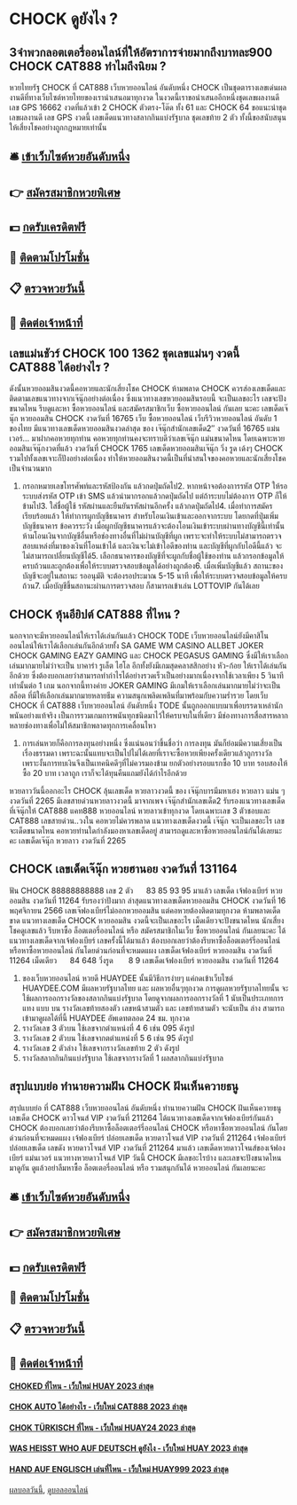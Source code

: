 # CHOCK ดูยังไง ?
## 3จำพวกลอตเตอรี่ออนไลน์ที่ให้อัตราการจ่ายมากถึงบาทละ900 CHOCK CAT888 ทำไมถึงนิยม ?
หวยไทยรัฐ CHOCK ที่ CAT888 เว็บหวยออนไลน์ อันดับหนึ่ง CHOCK เป็นชุดตารางเลขเด่นผลงานดีที่ทางเว็บไซต์หวยไทยของเรานำเสนอมาทุกงวด ในงวดนี้เราขอนำเสนออีกหนึ่งชุดเลขผลงานดี เลข GPS 16662 งวดที่แล้วเข้า 2 CHOCK ตัวตรง-โต๊ด ทั้ง 61 และ CHOCK 64 ขอแนะนำชุดเลขผลงานดี เลข GPS งวดนี้ เลขเด็ดแนวทางสลากกินแบ่งรัฐบาล ชุดเลขท้าย 2 ตัว ทั้งนี้ขอสนับสนุนให้เสี่ยงโชคอย่างถูกกฎหมายเท่านั้น

## 🛎 [เข้าเว็บไซต์หวยอันดับหนึ่ง](https://bit.ly/3BG5bNw)
## 👉 [สมัครสมาชิกหวยพิเศษ](https://bit.ly/3BG5bNw)
## 💵 [กดรับเครดิตฟรี](https://bit.ly/3C3mvgS)
## 👑 [ติดตามโปรโมชั่น](https://bit.ly/3C3mvgS)
## 📋 [ตรวจหวยวันนี้](https://bit.ly/3C3mvgS)
## 📱 [ติดต่อเจ้าหน้าที่](https://bit.ly/3C3mvgS)

## เลขแม่นชัวร์ CHOCK 100 1362 ชุดเลขแม่นๆ งวดนี้ CAT888 ได้อย่างไร ?
ดังนั้นหวยออมสินงวดนี้คอหวยและนักเสี่ยงโชค CHOCK ห้ามพลาด CHOCK ควรส่องเลขเด็ดและติดตามเลขแนวทางจากเจ๊นุ๊กอย่างต่อเนื่อง ซึ่งแนวทางเลขหวยออมสินรอบนี้ จะเป็นเลขอะไร เลขจะปังขนาดไหน รีบดูและหา ซื้อหวยออนไลน์ และสมัครสมาชิกเว็บ ซื้อหวยออนไลน์ กันเลย นะคะ
เลขเด็ดเจ๊นุ๊ก หวยออมสิน CHOCK งวดวันที่ 16765
เว็บ ซื้อหวยออนไลน์ เว็บรีวิวหวยออนไลน์ อันดับ 1 ของไทย มีแนวทางเลขเด็ดหวยออมสินงวดล่าสุด ของ เจ๊นุ๊กสำนักเลขเด็ด2″ งวดวันที่ 16765 แม่นเวอร์… มาฝากคอหวยทุกท่าน คอหวยทุกท่านคงจะทราบดีว่าเลขเจ๊นุ๊ก แม่นขนาดไหน โดยเฉพาะหวยออมสินเจ๊นุ๊กงวดที่แล้ว งวดวันที่ CHOCK 1765 เลขเด็ดหวยออมสินเจ๊นุ๊ก วิ่ง รูด เด้งๆ CHOCK รวมไปทั้งเลขเจาะก็ปังอย่างต่อเนื่อง ทำให้หวยออมสินงวดนี้เป็นที่น่าสนใจของคอหวยและนักเสี่ยงโชคเป็นจำนวนมาก
1. กรอกหมายเลขโทรศัพท์และรหัสป้องกัน แล้วกดปุ่มถัดไป2. หากหน้าจอต้องการรหัส OTP ให้รอระบบส่งรหัส OTP เข้า SMS แล้วนำมากรอกแล้วกดปุ่มถัดไป แต่ถ้าระบบไม่ต้องการ OTP ก็ให้ข้ามไป3. ใส่ชื่อผู้ใช้ รหัสผ่านและยืนยันรหัสผ่านอีกครั้ง แล้วกดปุ่มถัดไป4. เมื่อทำการสมัครเรียบร้อยแล้ว ให้ทำการผูกบัญชีธนาคาร สำหรับโอนเงินเข้าและออกจากระบบ โดยกดที่ปุ่มเพิ่มบัญชีธนาคาร ข้อควรระวัง เมื่อผูกบัญชีธนาคารแล้วจะต้องโอนเงินเข้าระบบผ่านทางบัญชีนี้เท่านั้นห้ามโอนเงินจากบัญชีอื่นหรือช่องทางอื่นที่ไม่ผ่านบัญชีที่ผูก เพราะจะทำให้ระบบไม่สามารถตรวจสอบแหล่งที่มาของเงินที่โอนเข้าได้ และเงินจะไม่เข้าไอดีของท่าน และบัญชีที่ผูกกับไอดีนี้แล้ว จะไม่สามารถเปลี่ยนบัญชีได้5. เลือกธนาคารของบัญชีที่จะผูกกับชื่อผู้ใช้ของท่าน แล้วกรอกข้อมูลให้ครบถ้วนและถูกต้องเพื่อให้ระบบตรวจสอบข้อมูลได้อย่างถูกต้อง6. เมื่อเพิ่มบัญชีแล้ว สถานะของบัญชีจะอยู่ในสถานะ รออนุมัติ จะต้องรอประมาณ 5-15 นาที เพื่อให้ระบบตรวจสอบข้อมูลให้ครบถ้วน7. เมื่อบัญชีขึ้นสถานะผ่านการตรวจสอบ ก็สามารถเข้าเล่น LOTTOVIP กันได้เลย

## CHOCK หุ้นอียิปต์ CAT888 ที่ไหน ?
นอกจากจะมีหวยออนไลน์ให้เราได้เล่นกันแล้ว CHOCK TODE เว็บหวยออนไลน์ยังมีคาสิโนออนไลน์ให้เราได้เลือกเล่นกันอีกด้วยทั้ง SA GAME WM CASINO ALLBET JOKER CHOCK GAMING EAZY GAMING และ CHOCK PEGASUS GAMING ซึ่งมีให้เราเลือกเล่นมากมายไม่ว่าจะเป็น บาคาร่า รูเล็ต ไฮโล อีกทั้งยังมีเกมสุดคลาสสิกอย่าง หัว-ก้อย ให้เราได้เล่นกันอีกด้วย ซึ่งต้องบอกเลยว่าสามารถทำกำไรได้อย่างรวดเร็วเป็นอย่างมากเนื่องจากใช้เวลาเพียง 5 วินาที เท่านั้นต่อ 1 เกม
นอกจากนี้ทางค่าย JOKER GAMING มีเกมให้เราเลือกเล่นมากมายไม่ว่าจะเป็น สล็อต ที่มีให้เลือกเล่นมากมายหลายธีม ความสนุกเพลิดเพลินที่มาพร้อมกับความร่ำรวย โดยเว็บ CHOCK ที่ CAT888 เว็บหวยออนไลน์ อันดับหนึ่ง TODE นั้นถูกออกแบบมาเพื่อบรรดาเหล่านักพนันอย่างแท้จริง เป็นการรวมเกมการพนันทุกชนิดมาไว้ให้ครบจบในที่เดียว มีช่องทางการสื่อสารหลากหลายช่องทางเพื่อไม่ให้สมาชิกพลาดทุกการเคลื่อนไหว
1. การเล่นหวยก็คือการลงทุนอย่างหนึ่ง ซึ่งแน่นอนว่าขึ้นชื่อว่า การลงทุน มันก็ย่อมมีความเสี่ยงเป็นเรื่องธรรมดา เพราะฉะนั้นแทบจะเป็นไปไม่ได้เลยที่เราจะซื้อหวยเพียงครั้งเดียวแล้วถูกรางวัล เพราะงั้นการทบเงินจึงเป็นเทคนิคดีๆที่ไม่ควรมองข้าม ยกตัวอย่างรอบแรกซื้อ 10 บาท รอบสองให้ซื้อ 20 บาท เวลาถูก เราก็จะได้ทุนคืนแถมยังได้กำไรอีกด้วย

หวยลาววันนี้ออกอะไร CHOCK ลุ้นเลขเด็ด หวยลาวงวดนี้ ของ เจ๊นุ๊กบารมีมหาเฮง หวยลาว แม่น ๆ งวดวันที่ 2265 มีเลขสายด่วนหวยลาวงวดนี้ มาจากเพจ เจ๊นุ๊กสำนักเลขเด็ด2 รับรองแนวทางเลขเด็ดที่เจ๊นุ๊กให้ CAT888 แคท888 หวยออนไลน์ หวยลาวเข้าทุกงวด โดยเฉพาะเลข 3 ตัวชอบและ CAT888 เลขสายด่วน..วงใน คอหวยไม่ควรพลาด แนวทางเลขเด็ดงวดนี้ เจ๊นุ๊ก จะเป็นเลขอะไร เลขจะเด็ดขนาดไหน คอหวยท่านใดกำลังมองหาเลขเด็ดอยู่ สามารถดูและหาซื้อหวยออนไลน์กันได้เลยนะคะ
เลขเด็ดเจ๊นุ๊ก หวยลาว งวดวันที่ 2265

## CHOCK เลขเด็ดเจ๊นุ๊ก หวยฮานอย งวดวันที่ 131164
ฟัน CHOCK 88888888888
เลข 2 ตัว      83 85 93 95
มาแล้ว เลขเด็ด เจ้ฟองเบียร์ หวยออมสิน งวดวันที่ 11264 รับรองว่าปังมาก ล่าสุดแนวทางเลขเด็ดหวยออมสิน CHOCK งวดวันที่ 16 พฤศจิกายน 2566 เลขเจ๊ฟองเบียร์ไม่ออกหวยออมสิน แต่คอหวยต้องติดตามทุกงวด ห้ามพลาดเด็ดขาด แนวทางเลขเด็ด CHOCK หวยออมสิน งวดนี้จะเป็นเลขอะไร เม็ดเดียวจะปังขนาดไหน นักเสี่ยงโชคดูเลขแล้ว รีบหาซื้อ ล็อตเตอรี่ออนไลน์ หรือ สมัครสมาชิกในเว็บ ซื้อหวยออนไลน์ กันเลยนะคะ
ได้แนวทางเลขเด็ดจากเจ้ฟองเบียร์ เลขครั้งนี้ได้มาแล้ว ต้องบอกเลยว่าต้องรีบหาซื้อล็อตเตอร์รี่ออนไลน์ หรือหาซื้อหวยออนไลน์ กันโดยด่วนก่อนที่จะหมดแผง
เลขเด็ดเจ้ฟองเบียร์ หวยออมสิน งวดวันที่ 11264
เม็ดเดียว      84 648
วิ่งรูด       8 9
เลขเด็ดเจ้ฟองเบียร์ หวยออมสิน งวดวันที่ 11264
1. ของเว็บหวยออนไลน์ หวยดี HUAYDEE นั้นมีวิธีการง่ายๆ แค่กดเข้าเว็บไซต์ HUAYDEE.COM มีผลหวยรัฐบาลไทย และ ผลหวยอื่นๆทุกงวด การดูผลหวยรัฐบาลไทยนั้น จะใช้ผลการออกรางวัลของสลากกินแบ่งรัฐบาล โดยดูจากผลการออกรางวัลที่ 1 นับเป็นประเภทการแทง แบบ บน รางวัลเลขท้ายสองตัว เลขหน้าสามตัว และ เลขท้ายสามตัว จะนับเป็น ล่าง สามารถเข้ามาดูผลได้ที่นี้ HUAYDEE อัพเดทตลอด 24 ชม. ทุกงวด
2. รางวัลเลข 3 ตัวบน ใช้เลขจากตำแหน่งที่ 4 6 เช่น 095 ดังรูป
3. รางวัลเลข 2 ตัวบน ใช้เลขจากตตำแหน่งที่ 5 6 เช่น 95 ดังรูป
4. รางวัลเลข 2 ตัวล่าง ใช้เลขจากรางวัลเลขท้าย 2 ตัว ดังรูป
5. รางวัลสลากกินกินแบ่งรัฐบาล ใช้เลขจากรางวัลที่ 1 ผลสลากกินแบ่งรัฐบาล

## สรุปแบบย่อ ทำนายความฝัน CHOCK ฝันเห็นควายธนู
สรุปแบบย่อ ที่ CAT888 เว็บหวยออนไลน์ อันดับหนึ่ง ทำนายความฝัน CHOCK ฝันเห็นควายธนู เลขเด็ด CHOCK ดาวโจนส์ VIP งวดวันที่ 211264
ได้แนวทางเลขเด็ดจากเจ้ฟองเบียร์กันแล้ว CHOCK ต้องบอกเลยว่าต้องรีบหาซื้อล็อตเตอร์รี่ออนไลน์ CHOCK หรือหาซื้อหวยออนไลน์ กันโดยด่วนก่อนที่จะหมดแผง
เจ้ฟองเบียร์ ปล่อยเลขเด็ด หวยดาวโจนส์ VIP งวดวันที่ 211264
เจ้ฟองเบียร์ ปล่อยเลขเด็ด เลขดัง หวยดาวโจนส์ VIP งวดวันที่ 211264 มาแล้ว เลขเด็ดหวยดาวโจนส์ของเจ้ฟองเบียร์ แม่นเวอร์ แนวทางหวยดาวโจนส์ VIP วันนี้ CHOCK มีเลขอะไรบ้าง และเลขจะปังขนาดไหน มาดูกัน ดูแล้วอย่าลืมหาซื้อ ล็อตเตอรี่ออนไลน์ หรือ รวมสนุกกันได้ หวยออนไลน์ กันเลยนะคะ

## 🛎 [เข้าเว็บไซต์หวยอันดับหนึ่ง](https://bit.ly/3BG5bNw)
## 👉 [สมัครสมาชิกหวยพิเศษ](https://bit.ly/3BG5bNw)
## 💵 [กดรับเครดิตฟรี](https://bit.ly/3C3mvgS)
## 👑 [ติดตามโปรโมชั่น](https://bit.ly/3C3mvgS)
## 📋 [ตรวจหวยวันนี้](https://bit.ly/3C3mvgS)
## 📱 [ติดต่อเจ้าหน้าที่](https://bit.ly/3C3mvgS)

#### [CHOKED ที่ไหน - เว็บใหม่ HUAY 2023 ล่าสุด](https://atom.io/themes/choked%20ที่ไหน%20-%20เว็บใหม่%20huay%202023%20ล่าสุด)
#### [CHOK AUTO ได้อย่างไร - เว็บใหม่ CAT888 2023 ล่าสุด](https://atom.io/themes/chok%20auto%20ได้อย่างไร%20-%20เว็บใหม่%20cat888%202023%20ล่าสุด)
#### [CHOK TÜRKISCH ที่ไหน - เว็บใหม่ HUAY24 2023 ล่าสุด](https://atom.io/themes/chok%20türkisch%20ที่ไหน%20-%20เว็บใหม่%20huay24%202023%20ล่าสุด)
#### [WAS HEISST WHO AUF DEUTSCH ดูยังไง - เว็บใหม่ HUAY 2023 ล่าสุด](https://atom.io/themes/was%20heisst%20who%20auf%20deutsch%20ดูยังไง%20-%20เว็บใหม่%20huay%202023%20ล่าสุด)
#### [HAND AUF ENGLISCH เล่นที่ไหน - เว็บใหม่ HUAY999 2023 ล่าสุด](https://atom.io/themes/hand%20auf%20englisch%20เล่นที่ไหน%20-%20เว็บใหม่%20huay999%202023%20ล่าสุด)

[ผลบอลวันนี้](https://siamsport.tv "ผลบอลวันนี้"), [ดูบอลออนไลน์](https://siamsport.tv/ดูบอลสด "ดูบอลออนไลน์")